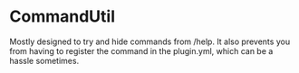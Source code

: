 # CommandUtil
Mostly designed to try and hide commands from /help. It also prevents you from having to register the command in the plugin.yml, which can be a hassle sometimes.
